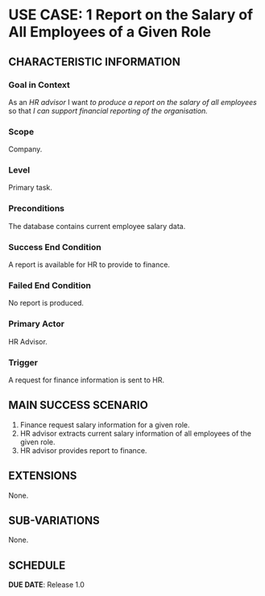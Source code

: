 # USE CASE: 1 Report on the Salary of All Employees of a Given Role

## CHARACTERISTIC INFORMATION

### Goal in Context

As an *HR advisor* I want *to produce a report on the salary of all employees* so that *I can support financial reporting of the organisation.*
### Scope

Company.

### Level

Primary task.

### Preconditions
The database contains current employee salary data.

### Success End Condition

A report is available for HR to provide to finance.

### Failed End Condition

No report is produced.

### Primary Actor

HR Advisor.

### Trigger

A request for finance information is sent to HR.

## MAIN SUCCESS SCENARIO

1. Finance request salary information for a given role.
2. HR advisor extracts current salary information of all employees of the given role.
3. HR advisor provides report to finance.

## EXTENSIONS

None.

## SUB-VARIATIONS

None.

## SCHEDULE

**DUE DATE**: Release 1.0
